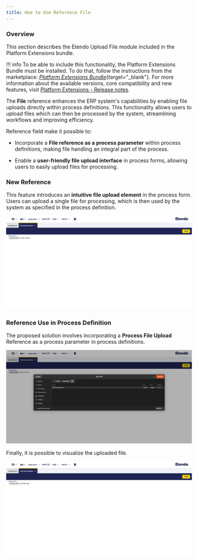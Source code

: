 ```yaml
---
title: Hoe to Use Reference File
---
```


### Overview

This section describes the Etendo Upload File module included in the Platform Extensions bundle.

!!! info
    To be able to include this functionality, the Platform Extensions Bundle must be installed. To do that, follow the instructions from the marketplace: [_Platform Extensions Bundle_](https://marketplace.etendo.cloud/#/product-details?module=5AE4A287F2584210876230321FBEE614){target="\_blank"}. For more information about the available versions, core compatibility and new features, visit [Platform Extensions - Release notes](../../../../../whats-new/release-notes/etendo-classic/bundles/platform-extensions/release-notes.md).

The **File** reference enhances the ERP system's capabilities by enabling file uploads directly within process definitions. This functionality allows users to upload files which can then be processed by the system, streamlining workflows and improving efficiency.

Reference field make it possible to:

- Incorporate a **File reference as a process parameter** within process definitions, making file handling an integral part of the process.
 	
- Enable a **user-friendly file upload interface** in process forms, allowing users to easily upload files for processing.

### New Reference

This feature introduces an **intuitive file upload element** in the process form. Users can upload a single file for processing, which is then used by the system as specified in the process definition.

![alt text](../../../../../assets/user-guide/etendo-classic/optional-features/bundles/platform-extensions/upload-file-0.png)

### Reference Use in Process Definition

The proposed solution involves incorporating a **Process File Upload** Reference as a process parameter in process definitions.

![alt text](../../../../../assets/user-guide/etendo-classic/optional-features/bundles/platform-extensions/upload-file-1.png)

Finally, it is possible to visualize the uploaded file. 


![alt text](../../../../../assets/user-guide/etendo-classic/optional-features/bundles/platform-extensions/upload-file-2.png)
